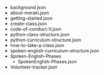 - background.json
- about-meraki.json
- getting-started.json
- create-class.json
- code-of-conduct-V.json
- python-class-structure.json
- python-curriculum-structure.json
- how-to-take-a-class.json
- spoken-english-curriculum-structure.json
- Spoken-English-Phases
  - SpokenEnglish-Phases.json
- Volunteer-tracker.json
